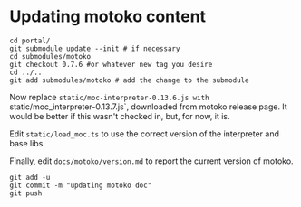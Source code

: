 # Updating motoko content

```
cd portal/
git submodule update --init # if necessary
cd submodules/motoko
git checkout 0.7.6 #or whatever new tag you desire
cd ../..
git add submodules/motoko # add the change to the submodule
```
Now replace `static/moc-interpreter-0.13.6.js with `static/moc_interpreter-0.13.7.js`, downloaded from motoko release page. It would be better if this wasn't checked in, but, for now, it is.

Edit `static/load_moc.ts` to use the correct version of the interpreter and base libs.

Finally, edit `docs/motoko/version.md` to report the current version of motoko.
```
git add -u
git commit -m "updating motoko doc"
git push
```

